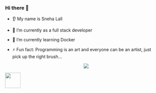 ### Hi there 👋

* 👂 My name is Sneha Lall
* 🔭 I’m currently as a full stack developer
* 🌱 I’m currently learning Docker
* ⚡ Fun fact: Programming is an art and everyone can be an artist, just pick up the right brush...

  <p align="center">
  <img src="https://capsule-render.vercel.app/api?text=Hey Everyone!🕹️&animation=fadeIn&type=waving&color=gradient&height=100"/>
</p>
<a href="https://www.linkedin.com/in/snehalall258/">
  <img height="50" src="https://user-images.githubusercontent.com/46517096/166974368-9798f39f-1f46-499c-b14e-81f0a3f83a06.png"/>
</a>

